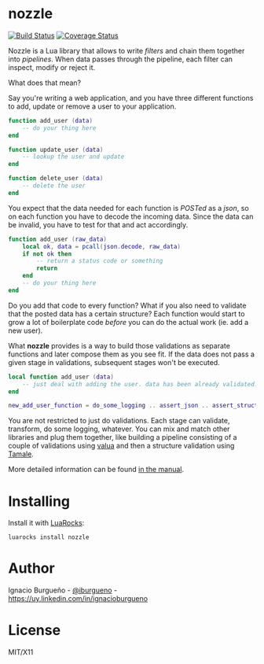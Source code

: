 # nozzle

[![Build Status](https://travis-ci.org/ignacio/nozzle.png?branch=master)](https://travis-ci.org/ignacio/nozzle)
[![Coverage Status](https://coveralls.io/repos/github/ignacio/nozzle/badge.svg?branch=master)](https://coveralls.io/github/ignacio/nozzle?branch=master)

Nozzle is a Lua library that allows to write _filters_ and chain them together into _pipelines_. When data passes through the pipeline, each filter can inspect, modify or reject it.

What does that mean?

Say you're writing a web application, and you have three different functions to add, update or remove a user to your application.

```lua
function add_user (data)
	-- do your thing here
end

function update_user (data)
	-- lookup the user and update
end

function delete_user (data)
	-- delete the user
end
````

You expect that the data needed for each function is _POSTed_ as a _json_, so on each function you have to decode the incoming data. Since the data can be invalid, you have to test for that and act accordingly. 

```lua
function add_user (raw_data)
	local ok, data = pcall(json.decode, raw_data)
	if not ok then
		-- return a status code or something
		return
	end
	-- do your thing here
end
````

Do you add that code to every function? What if you also need to validate that the posted data has a certain structure? Each function would start to grow a lot of boilerplate code _before_ you can do the actual work (ie. add a new user).

What __nozzle__ provides is a way to build those validations as separate functions and later compose them as you see fit. If the data does not pass a given stage in validations, subsequent stages won't be executed.

```lua
local function add_user (data)
	-- just deal with adding the user. data has been already validated.
end

new_add_user_function = do_some_logging .. assert_json .. assert_structure .. add_user
````

You are not restricted to just do validations. Each stage can validate, transform, do some logging, whatever. You can mix and match other libraries and plug them together, like building a pipeline consisting of a couple of validations using [valua](https://github.com/sailorproject/valua/) and then a structure validation using [Tamale](https://github.com/perusio/tamale).

More detailed information can be found [in the manual](https://github.com/ignacio/nozzle/blob/master/docs/manual.md).


# Installing

Install it with [LuaRocks](https://luarocks.org):

    luarocks install nozzle

# Author

Ignacio Burgueño - [@iburgueno](https://twitter.com/iburgueno) - https://uy.linkedin.com/in/ignacioburgueno

# License

MIT/X11
